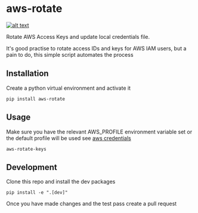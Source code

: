 # aws-rotate

[![alt text](https://travis-ci.org/grahamhar/aws-rotate.svg?branch=master "Build Sttaus")](https://travis-ci.org/grahamhar/aws-rotate/builds/400138472)

Rotate AWS Access Keys and update local credentials file.

It's good practise to rotate access IDs and keys for AWS IAM users, but a pain to do, this simple script automates the process

## Installation
Create a python virtual environment and activate it

```
pip install aws-rotate
```

## Usage

Make sure you have the relevant AWS_PROFILE environment variable set or the default profile will be used see [aws credentials](https://docs.aws.amazon.com/cli/latest/userguide/cli-config-files.html)

```
aws-rotate-keys
```

## Development

Clone this repo and install the dev packages

```
pip install -e ".[dev]"
```

Once you have made changes and the test pass create a pull request


